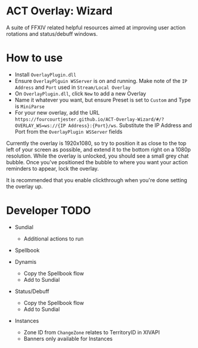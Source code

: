 # ACT Overlay: Wizard

A suite of FFXIV related helpful resources aimed at improving user action rotations and status/debuff windows.

# How to use

- Install `OverlayPlugin.dll`
- Ensure `OverlayPlguin WSServer` is on and running. Make note of the `IP Address` and `Port` used in `Stream/Local Overlay`
- On `OverlayPlugin.dll`, click `New` to add a new Overlay
- Name it whatever you want, but ensure Preset is set to `Custom` and Type is `MiniParse`
- For your new overlay, add the URL `https://fourcourtjester.github.io/ACT-Overlay-Wizard/#/?OVERLAY_WS=ws://{IP Address}:{Port}/ws`. Substitute the IP Address and Port from the `OverlayPlugin WSServer` fields

Currently the overlay is 1920x1080, so try to position it as close to the top left of your screen as possible, and extend it to the bottom right on a 1080p resolution. While the overlay is unlocked, you should see a small grey chat bubble. Once you've positioned the bubble to where you want your action reminders to appear, lock the overlay.

It is recommended that you enable clickthrough when you're done setting the overlay up.

# Developer TODO
- Sundial
    - Additional actions to run

- Spellbook

- Dynamis
    - Copy the Spellbook flow
    - Add to Sundial

- Status/Debuff
    - Copy the Spellbook flow
    - Add to Sundial

- Instances
    - Zone ID from `ChangeZone` relates to TerritoryID in XIVAPI
    - Banners only available for Instances
